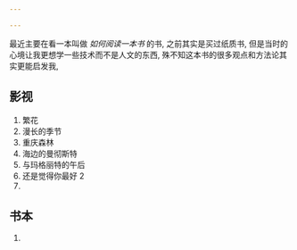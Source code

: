 ```yaml
---

---
```


最近主要在看一本叫做 *如何阅读一本书* 的书, 之前其实是买过纸质书, 但是当时的心境让我更想学一些技术而不是人文的东西, 殊不知这本书的很多观点和方法论其实更能启发我, 







## 影视



1.   繁花
2.   漫长的季节
3.   重庆森林
4.   海边的曼彻斯特
5.   与玛格丽特的午后
6.   还是觉得你最好 2
7.   

## 书本

1.   